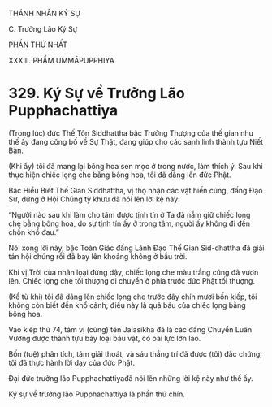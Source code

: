 THÁNH NHÂN KÝ SỰ

C. Trưởng Lão Ký Sự

PHẦN THỨ NHẤT

XXXIII. PHẨM UMMĀPUPPHIYA

# 329. Ký Sự về Trưởng Lão Pupphachattiya

(Trong lúc) đức Thế Tôn Siddhattha bậc Trưởng Thượng của thế gian như thế ấy đang công bố về Sự Thật, đang giúp cho các sanh linh thành tựu Niết Bàn.

(Khi ấy) tôi đã mang lại bông hoa sen mọc ở trong nước, làm thích ý. Sau khi thực hiện chiếc lọng che bằng bông hoa, tôi đã dâng lên đức Phật.

Bậc Hiểu Biết Thế Gian Siddhattha, vị thọ nhận các vật hiến cúng, đấng Đạo Sư, đứng ở Hội Chúng tỳ khưu đã nói lên lời kệ này:

“Người nào sau khi làm cho tâm được tịnh tín ở Ta đã nắm giữ chiếc lọng che bằng bông hoa, do sự tịnh tín ấy ở trong tâm, người ấy không đi đến chốn khổ đau.”

Nói xong lời này, bậc Toàn Giác đấng Lãnh Đạo Thế Gian Sid-dhattha đã giải tán hội chúng rồi đã bay lên khoảng không ở bầu trời.

Khi vị Trời của nhân loại đứng dậy, chiếc lọng che màu trắng cũng đã vươn lên. Chiếc lọng che tối thượng di chuyển ở phía trước đức Phật tối thượng.

(Kể từ khi) tôi đã dâng lên chiếc lọng che trước đây chín mươi bốn kiếp, tôi không còn biết đến khổ cảnh; điều này là quả báu của chiếc lọng bằng bông hoa.

Vào kiếp thứ 74, tám vị (cùng) tên Jalasikha đã là các đấng Chuyển Luân Vương được thành tựu bảy loại báu vật, có oai lực lớn lao.

Bốn (tuệ) phân tích, tám giải thoát, và sáu thắng trí đã được (tôi) đắc chứng; tôi đã thực hành lời dạy của đức Phật.

Đại đức trưởng lão Pupphachattiyađã nói lên những lời kệ này như thế ấy.

Ký sự về trưởng lão Pupphachattiya là phần thứ chín.

